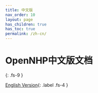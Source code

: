 ```yaml
---
title: 中文版
nav_order: 10
layout: page
has_children: true
has_toc: true
permalink: /zh-cn/
---
```


# OpenNHP中文版文档
{: .fs-9 }

[English Version](/){: .label .fs-4 }


